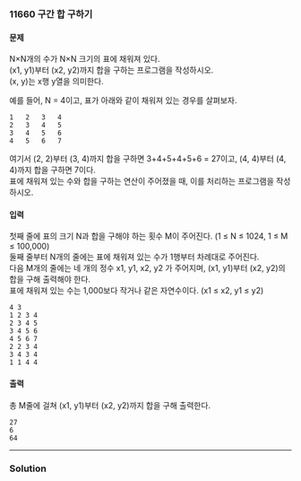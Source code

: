 ### 11660 구간 합 구하기

#### 문제
N×N개의 수가 N×N 크기의 표에 채워져 있다.   
(x1, y1)부터 (x2, y2)까지 합을 구하는 프로그램을 작성하시오.   
(x, y)는 x행 y열을 의미한다.  

예를 들어, N = 4이고, 표가 아래와 같이 채워져 있는 경우를 살펴보자.
```
1	2	3	4
2	3	4	5
3	4	5	6
4	5	6	7
```
여기서 (2, 2)부터 (3, 4)까지 합을 구하면 3+4+5+4+5+6 = 27이고, (4, 4)부터 (4, 4)까지 합을 구하면 7이다.  
표에 채워져 있는 수와 합을 구하는 연산이 주어졌을 때, 이를 처리하는 프로그램을 작성하시오.  

#### 입력
첫째 줄에 표의 크기 N과 합을 구해야 하는 횟수 M이 주어진다. (1 ≤ N ≤ 1024, 1 ≤ M ≤ 100,000)  
둘째 줄부터 N개의 줄에는 표에 채워져 있는 수가 1행부터 차례대로 주어진다.  
다음 M개의 줄에는 네 개의 정수 x1, y1, x2, y2 가 주어지며, (x1, y1)부터 (x2, y2)의 합을 구해 출력해야 한다.  
표에 채워져 있는 수는 1,000보다 작거나 같은 자연수이다. (x1 ≤ x2, y1 ≤ y2)  
```
4 3
1 2 3 4
2 3 4 5
3 4 5 6
4 5 6 7
2 2 3 4
3 4 3 4
1 1 4 4
```

#### 출력
총 M줄에 걸쳐 (x1, y1)부터 (x2, y2)까지 합을 구해 출력한다.
```
27
6
64
```

---

### Solution
```java


```
